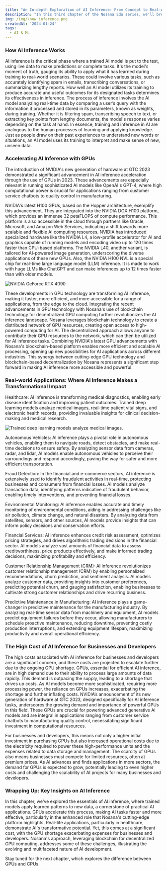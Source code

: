 ```yaml
---
title: "An In-depth Exploration of AI Inference: From Concept to Real-world Applications"
description: "In this third chapter of the Nosana Edu series, we'll break down how AI inference works, explore its fundamental concepts, and discuss how it's impacting businesses and industries."
img: /img/know_inference.png
createdAt: '2024-01-24'
tags:
  - AI & ML
---
```

### How AI Inference Works

AI inference is the critical phase where a trained AI model is put to the test, using live data to make predictions or complete tasks. It's the model's moment of truth, gauging its ability to apply what it has learned during training to real-world scenarios. These could involve various tasks, such as accurately identifying spam in emails, transcribing conversations, or summarizing lengthy reports. How well an AI model utilizes its training to produce accurate and useful outcomes for its designated tasks determines its effectiveness in inference.
The process of inference involves the AI model analyzing real-time data by comparing a user’s query with the information it processed and stored in its parameters, known as weights, during training. Whether it is filtering spam, transcribing speech to text, or extracting key points from lengthy documents, the model's response varies depending on the task at hand. In essence, training and inference in AI are analogous to the human processes of learning and applying knowledge. Just as people draw on their past experiences to understand new words or situations, an AI model uses its training to interpret and make sense of new, unseen data.

### Accelerating AI Inference with GPUs

The introduction of NVIDIA's new generation of hardware at GTC 2023 demonstrated a significant advancement in AI inference acceleration through the use of GPUs in 2023. These advancements are especially relevant in running sophisticated AI models like OpenAI's GPT-4, where high computational power is crucial for applications ranging from customer service chatbots to quality control in manufacturing​​.

NVIDIA's latest H100 GPUs, based on the Hopper architecture, exemplify this advancement. They are integrated into the NVIDIA DGX H100 platform, which provides an immense 32 petaFLOPS of compute performance. This platform is also accessible in the cloud through partners like Oracle, Microsoft, and Amazon Web Services, indicating a shift towards more scalable and flexible AI computing resources​​.
NVIDIA has introduced specialized hardware like the NVIDIA L4, a low-profile accelerator for AI and graphics capable of running models and encoding video up to 120 times faster than CPU-based platforms. The NVIDIA L40, another variant, is tailored for AI-powered image generation, underscoring the diverse applications of these new GPUs. Also, the NVIDIA H100 NVL is a special chip for real-time large language model (LLM) inference. It is made to work with huge LLMs like ChatGPT and can make inferences up to 12 times faster than with older models.

<div style="width: 100%; margin: 0 auto;">
<img alt="NVIDIA GeForce RTX 4090" src="/img/4090.png" />
</div>

These developments in GPU technology are transforming AI inference, making it faster, more efficient, and more accessible for a range of applications, from the edge to the cloud. Integrating the recent advancements in GPU technology with Nosana's use of blockchain technology for decentralized GPU computing further revolutionizes the AI inference landscape. Nosana leverages blockchain technology to create a distributed network of GPU resources, creating open access to high-powered computing for AI. The decentralized approach allows anyone to contribute their GPU resources to the network, which can then be utilized for AI inference tasks. Combining NVIDIA's latest GPU advancements with Nosana's blockchain-based platform enables more efficient and scalable AI processing, opening up new possibilities for AI applications across different industries. This synergy between cutting-edge GPU technology and blockchain-based decentralization by Nosana represents a significant step forward in making AI inference more accessible and powerful.

### Real-world Applications: Where AI Inference Makes a Transformational Impact

Healthcare: AI inference is transforming medical diagnostics, enabling early disease identification and improving patient outcomes. Trained deep learning models analyze medical images, real-time patient vital signs, and electronic health records, providing invaluable insights for clinical decision-making and medical research.

<div style="width: 100%; margin: 0 auto;">
<img alt="Trained deep learning models analyze medical images." src="/img/chip.png" />
</div>

Autonomous Vehicles: AI inference plays a pivotal role in autonomous vehicles, enabling them to navigate roads, detect obstacles, and make real-time decisions to ensure safety. By analyzing sensor data from cameras, radar, and lidar, AI models enable autonomous vehicles to perceive their surroundings and respond accordingly, paving the way for safer and more efficient transportation.

Fraud Detection:  In the financial and e-commerce sectors, AI inference is extensively used to identify fraudulent activities in real-time, protecting businesses and consumers from financial losses. AI models analyze transaction data, identifying patterns indicative of fraudulent behavior, enabling timely interventions, and preventing financial losses.

Environmental Monitoring: AI inference enables accurate and timely monitoring of environmental conditions, aiding in addressing challenges like air pollution, climate change, and natural disasters. By analyzing data from satellites, sensors, and other sources, AI models provide insights that can inform policy decisions and conservation efforts.

Financial Services: AI inference enhances credit risk assessment, optimizes pricing strategies, and drives algorithmic trading decisions in the financial sector. AI models analyze vast amounts of financial data to assess creditworthiness, price products effectively, and make informed trading decisions, maximizing profitability and efficiency.

Customer Relationship Management (CRM): AI inference revolutionizes customer relationship management (CRM) by enabling personalized recommendations, churn prediction, and sentiment analysis. AI models analyze customer data, providing insights into customer preferences, predicting potential churn, and gauging satisfaction, enabling businesses to cultivate strong customer relationships and drive recurring business.

Predictive Maintenance in Manufacturing: AI inference plays a game-changer in predictive maintenance for the manufacturing industry. By analyzing real-time sensor data from machinery and equipment, AI models predict equipment failures before they occur, allowing manufacturers to schedule proactive maintenance, reducing downtime, preventing costly production interruptions, and extending equipment lifespan, maximizing productivity and overall operational efficiency.

### The High Cost of AI Inference for Businesses and Developers

The high costs associated with AI inference for businesses and developers are a significant concern, and these costs are projected to escalate further due to the ongoing GPU shortage. GPUs, essential for efficient AI inference, are in high demand due to their ability to process large amounts of data rapidly. This demand is outpacing the supply, leading to a shortage that drives up costs. As AI models become more sophisticated, requiring more processing power, the reliance on GPUs increases, exacerbating the shortage and further inflating costs. 
NVIDIA’s announcement of its new generation of hardware at GTC 2023, designed specifically for AI inference tasks, underscores the growing demand and importance of powerful GPUs in this field. These GPUs are crucial for powering advanced generative AI models and are integral in applications ranging from customer service chatbots to manufacturing quality control, necessitating significant investment in computational resources​.

For businesses and developers, this means not only a higher initial investment in purchasing GPUs but also increased operational costs due to the electricity required to power these high-performance units and the expenses related to data storage and management. The scarcity of GPUs also means businesses must compete for limited resources, often at premium prices. As AI advances and finds applications in more sectors, the demand for GPUs is expected to grow, potentially leading to even higher costs and challenging the scalability of AI projects for many businesses and developers.

### Wrapping Up: Key Insights on AI Inference

In this chapter, we've explored the essentials of AI inference, where trained models apply learned patterns to new data, a cornerstone of practical AI applications. GPUs accelerate this process, making AI tasks faster and more effective, particularly in the enhanced role that Nosana's cutting-edge platform highlights. Real-life applications, particularly in healthcare, demonstrate AI's transformative potential. Yet, this comes at a significant cost, with the GPU shortage exacerbating expenses for businesses and developers. Nosana's approach, leveraging blockchain for decentralized GPU computing, addresses some of these challenges, illustrating the evolving and multifaceted nature of AI development.

Stay tuned for the next chapter, which explores the difference between GPUs and CPUs.

